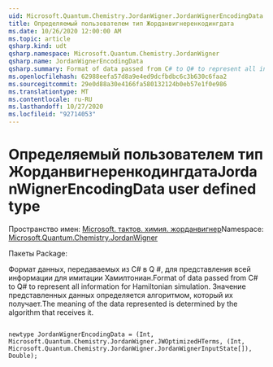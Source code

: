 ```yaml
---
uid: Microsoft.Quantum.Chemistry.JordanWigner.JordanWignerEncodingData
title: Определяемый пользователем тип Жорданвигнеренкодингдата
ms.date: 10/26/2020 12:00:00 AM
ms.topic: article
qsharp.kind: udt
qsharp.namespace: Microsoft.Quantum.Chemistry.JordanWigner
qsharp.name: JordanWignerEncodingData
qsharp.summary: Format of data passed from C# to Q# to represent all information for Hamiltonian simulation. The meaning of the data represented is determined by the algorithm that receives it.
ms.openlocfilehash: 62988eefa57d8a9e4ed9dcfbdbc6c3b630c6faa2
ms.sourcegitcommit: 29e0d88a30e4166fa580132124b0eb57e1f0e986
ms.translationtype: MT
ms.contentlocale: ru-RU
ms.lasthandoff: 10/27/2020
ms.locfileid: "92714053"
---
```

# <a name="jordanwignerencodingdata-user-defined-type"></a><span data-ttu-id="0c096-102">Определяемый пользователем тип Жорданвигнеренкодингдата</span><span class="sxs-lookup"><span data-stu-id="0c096-102">JordanWignerEncodingData user defined type</span></span>

<span data-ttu-id="0c096-103">Пространство имен: [Microsoft. тактов. химия. жорданвигнер](xref:Microsoft.Quantum.Chemistry.JordanWigner)</span><span class="sxs-lookup"><span data-stu-id="0c096-103">Namespace: [Microsoft.Quantum.Chemistry.JordanWigner](xref:Microsoft.Quantum.Chemistry.JordanWigner)</span></span>

<span data-ttu-id="0c096-104">Пакеты [](https://nuget.org/packages/)</span><span class="sxs-lookup"><span data-stu-id="0c096-104">Package: [](https://nuget.org/packages/)</span></span>


<span data-ttu-id="0c096-105">Формат данных, передаваемых из C# в Q #, для представления всей информации для имитации Хамилтониан.</span><span class="sxs-lookup"><span data-stu-id="0c096-105">Format of data passed from C# to Q# to represent all information for Hamiltonian simulation.</span></span>
<span data-ttu-id="0c096-106">Значение представленных данных определяется алгоритмом, который их получает.</span><span class="sxs-lookup"><span data-stu-id="0c096-106">The meaning of the data represented is determined by the algorithm that receives it.</span></span>

```qsharp

newtype JordanWignerEncodingData = (Int, Microsoft.Quantum.Chemistry.JordanWigner.JWOptimizedHTerms, (Int, Microsoft.Quantum.Chemistry.JordanWigner.JordanWignerInputState[]), Double);
```

